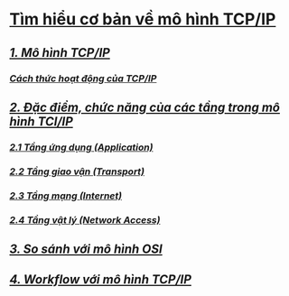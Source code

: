 # [Tìm hiểu cơ bản về mô hình TCP/IP](https://github.com/huybmt2602/Thuc-tap-2023/blob/main/HuyNV/3.TCP.IP/Docs/TimhieuTCPIP.md#t%C3%ACm-hi%E1%BB%83u-c%C6%A1-b%E1%BA%A3n-v%E1%BB%81-m%C3%B4-h%C3%ACnh-tcpip)

## [_1. Mô hình TCP/IP_](https://github.com/huybmt2602/Thuc-tap-2023/blob/main/HuyNV/3.TCP.IP/Docs/TimhieuTCPIP.md#1-m%C3%B4-h%C3%ACnh-tcpip)
### [_Cách thức hoạt động của TCP/IP_](https://github.com/huybmt2602/Thuc-tap-2023/blob/main/HuyNV/3.TCP.IP/Docs/TimhieuTCPIP.md#c%C3%A1ch-th%E1%BB%A9c-ho%E1%BA%A1t-%C4%91%E1%BB%99ng-c%E1%BB%A7a-tcpip)

## [_2. Đặc điểm, chức năng của các tầng trong mô hình TCI/IP_](https://github.com/huybmt2602/Thuc-tap-2023/blob/main/HuyNV/3.TCP.IP/Docs/TimhieuTCPIP.md#2-%C4%91%E1%BA%B7c-%C4%91i%E1%BB%83m-ch%E1%BB%A9c-n%C4%83ng-c%E1%BB%A7a-c%C3%A1c-t%E1%BA%A7ng-trong-m%C3%B4-h%C3%ACnh-tciip)

### [_2.1 Tầng ứng dụng (Application)_](https://github.com/huybmt2602/Thuc-tap-2023/blob/main/HuyNV/3.TCP.IP/Docs/TimhieuTCPIP.md#21-t%E1%BA%A7ng-%E1%BB%A9ng-d%E1%BB%A5ng-application)
### [_2.2 Tầng giao vận (Transport)_](https://github.com/huybmt2602/Thuc-tap-2023/blob/main/HuyNV/3.TCP.IP/Docs/TimhieuTCPIP.md#22-t%E1%BA%A7ng-giao-v%E1%BA%ADn-transport)
### [_2.3 Tầng mạng (Internet)_](https://github.com/huybmt2602/Thuc-tap-2023/blob/main/HuyNV/3.TCP.IP/Docs/TimhieuTCPIP.md#23-t%E1%BA%A7ng-m%E1%BA%A1ng-internet)
### [_2.4 Tầng vật lý (Network Access)_](https://github.com/huybmt2602/Thuc-tap-2023/blob/main/HuyNV/3.TCP.IP/Docs/TimhieuTCPIP.md#24-t%E1%BA%A7ng-v%E1%BA%ADt-l%C3%BD-network-access)

## [_3. So sánh với mô hình OSI_](https://github.com/huybmt2602/Thuc-tap-2023/blob/main/HuyNV/3.TCP.IP/Docs/TimhieuTCPIP.md#3-so-s%C3%A1nh-v%E1%BB%9Bi-m%C3%B4-h%C3%ACnh-osi)
   
## [_4. Workflow với mô hình TCP/IP_](https://github.com/huybmt2602/Thuc-tap-2023/blob/main/HuyNV/3.TCP.IP/Docs/TimhieuTCPIP.md#4-workflow-v%E1%BB%9Bi-m%C3%B4-h%C3%ACnh-tcpip)